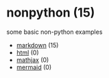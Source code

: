 # nonpython (15)
some basic non-python examples

+ [markdown](markdown/README.md) (15)
+ [html](html/README.md) (0)
+ [mathjax](mathjax/README.md) (0)
+ [mermaid](mermaid/README.md) (0)
